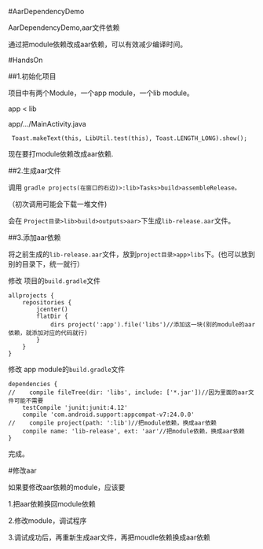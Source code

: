 #AarDependencyDemo

AarDependencyDemo,aar文件依赖

通过把module依赖改成aar依赖，可以有效减少编译时间。

#HandsOn

##1.初始化项目

项目中有两个Module，一个app module，一个lib module。

app < lib

app/.../MainActivity.java

```
 Toast.makeText(this, LibUtil.test(this), Toast.LENGTH_LONG).show();
```

现在要打module依赖改成aar依赖.

##2.生成aar文件

调用 `gradle projects(在窗口的右边)>:lib>Tasks>build>assembleRelease。`

（初次调用可能会下载一堆文件)

会在 `Project目录>lib>build>outputs>aar>`下生成`lib-release.aar`文件。

##3.添加aar依赖

将之前生成的`lib-release.aar`文件，放到`project目录>app>libs`下。(也可以放到别的目录下，统一就行）

修改 项目的`build.gradle`文件

```
allprojects {
    repositories {
        jcenter()
        flatDir {
            dirs project(':app').file('libs')//添加这一块(别的module的aar依赖，就添加对应的代码就行)
        }
    }
}
```

修改 app module的`build.gradle`文件

```
dependencies {
//    compile fileTree(dir: 'libs', include: ['*.jar'])//因为里面的aar文件可能不需要
    testCompile 'junit:junit:4.12'
    compile 'com.android.support:appcompat-v7:24.0.0'
//    compile project(path: ':lib')//把module依赖，换成aar依赖
    compile name: 'lib-release', ext: 'aar'//把module依赖，换成aar依赖
}
```

完成。

#修改aar

如果要修改aar依赖的module，应该要

1.把aar依赖换回module依赖

2.修改module，调试程序

3.调试成功后，再重新生成aar文件，再把moudle依赖换成aar依赖

